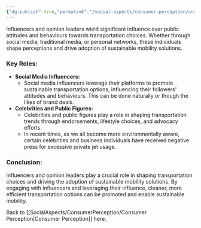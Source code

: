 ```yaml
---
{"dg-publish":true,"permalink":"/social-aspects/consumer-perception/customer-perception-branches/influencers-and-opinion-leaders/"}
---
```


Influencers and opinion leaders wield significant influence over public attitudes and behaviours towards transportation choices. Whether through social media, traditional media, or personal networks, these individuals shape perceptions and drive adoption of sustainable mobility solutions.

### Key Roles:

- **Social Media Influencers:**
    - Social media influencers leverage their platforms to promote sustainable transportation options, influencing their followers' attitudes and behaviours. This can be done naturally or though the likes of brand deals. 
- **Celebrities and Public Figures:**
    - Celebrities and public figures play a role in shaping transportation trends through endorsements, lifestyle choices, and advocacy efforts.
    - In recent times, as we all become more environmentally aware, certain celebrities and business individuals have received negative press for excessive private jet usage.  

### Conclusion:

Influencers and opinion leaders play a crucial role in shaping transportation choices and driving the adoption of sustainable mobility solutions. By engaging with influencers and leveraging their influence, cleaner, more efficient transportation options can be promoted and enable sustainable mobility.

Back to [[SocialAspects/ConsumerPerception/Consumer Perception\|Consumer Perception]] here. 
